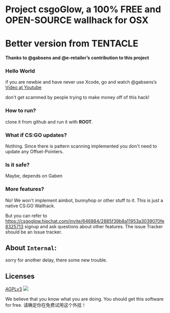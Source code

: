 # Project csgoGlow, a 100% FREE and OPEN-SOURCE wallhack for OSX
# Better version from TENTACLE

**Thanks to @gabsens and @e-retailer’s contribution to this project**

### Hello World
if you are newbie and have never use Xcode, go and watch @gabsens’s [Video at Youtube](https://www.youtube.com/watch?v=AefIiBg2HKU)

don't get scammed by people trying to make money off of this hack!

### How to run?
clone it from github and run it with **ROOT**.

### What if CS:GO updates?
Nothing. Since there is pattern scanning implemented you don't need to update any Offset-Pointers.

### Is it safe?
Maybe, depends on Gaben

### More features?
No! We won't implement aimbot, bunnyhop or other stuff to it. This is just a native CS:GO Wallhack.

But you can refer to https://csgoglow.hipchat.com/invite/646884/2885f39b8a11953a3039070fe8325713 signup and ask questions about other features. The issue Tracker should be an Issue tracker.

## About `Internal`:
sorry for another delay, there some new trouble.

## Licenses
[AGPLv3](https://www.gnu.org/licenses/agpl-3.0.html)
![](https://camo.githubusercontent.com/cab2b2b8ca7a05fdb59e6ded7fd4645f3a23ab7f/68747470733a2f2f7777772e676e752e6f72672f67726170686963732f6167706c76332d3135357835312e706e67)

We believe that you know what you are doing. You should get this software for free.
请确定你在免费试用这个外挂！
